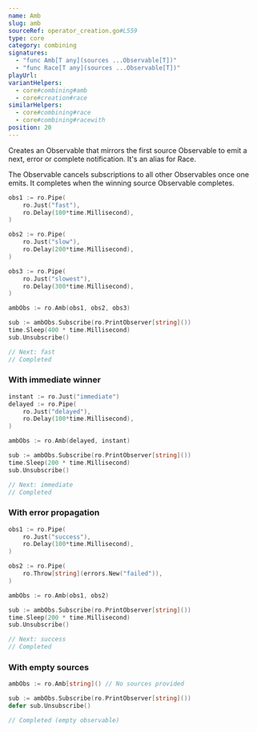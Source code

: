 ```yaml
---
name: Amb
slug: amb
sourceRef: operator_creation.go#L559
type: core
category: combining
signatures:
  - "func Amb[T any](sources ...Observable[T])"
  - "func Race[T any](sources ...Observable[T])"
playUrl:
variantHelpers:
  - core#combining#amb
  - core#creation#race
similarHelpers:
  - core#combining#race
  - core#combining#racewith
position: 20
---
```


Creates an Observable that mirrors the first source Observable to emit a next, error or complete notification. It's an alias for Race.

The Observable cancels subscriptions to all other Observables once one emits. It completes when the winning source Observable completes.

```go
obs1 := ro.Pipe(
    ro.Just("fast"),
    ro.Delay(100*time.Millisecond),
)

obs2 := ro.Pipe(
    ro.Just("slow"),
    ro.Delay(200*time.Millisecond),
)

obs3 := ro.Pipe(
    ro.Just("slowest"),
    ro.Delay(300*time.Millisecond),
)

ambObs := ro.Amb(obs1, obs2, obs3)

sub := ambObs.Subscribe(ro.PrintObserver[string]())
time.Sleep(400 * time.Millisecond)
sub.Unsubscribe()

// Next: fast
// Completed
```

### With immediate winner

```go
instant := ro.Just("immediate")
delayed := ro.Pipe(
    ro.Just("delayed"),
    ro.Delay(100*time.Millisecond),
)

ambObs := ro.Amb(delayed, instant)

sub := ambObs.Subscribe(ro.PrintObserver[string]())
time.Sleep(200 * time.Millisecond)
sub.Unsubscribe()

// Next: immediate
// Completed
```

### With error propagation

```go
obs1 := ro.Pipe(
    ro.Just("success"),
    ro.Delay(100*time.Millisecond),
)

obs2 := ro.Pipe(
    ro.Throw[string](errors.New("failed")),
)

ambObs := ro.Amb(obs1, obs2)

sub := ambObs.Subscribe(ro.PrintObserver[string]())
time.Sleep(200 * time.Millisecond)
sub.Unsubscribe()

// Next: success
// Completed
```

### With empty sources

```go
ambObs := ro.Amb[string]() // No sources provided

sub := ambObs.Subscribe(ro.PrintObserver[string]())
defer sub.Unsubscribe()

// Completed (empty observable)
```